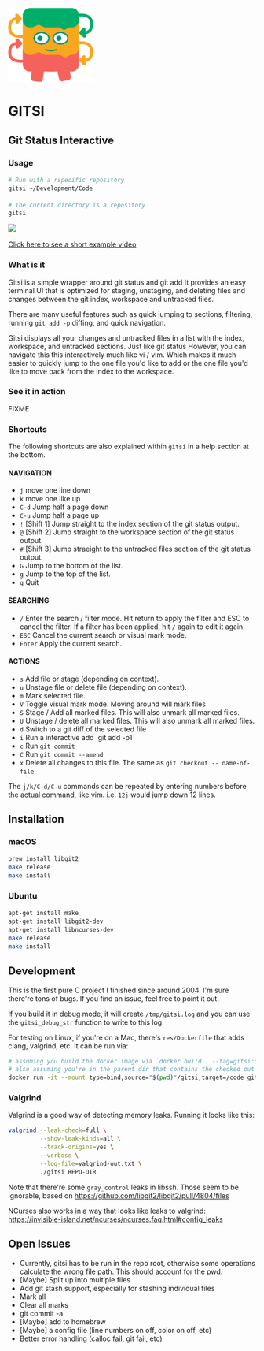 <img src="design/logo.svg" height="150" />

# GITSI
## Git Status Interactive

### Usage

```bash
# Run with a rspecific repository
gitsi ~/Development/Code

# The current directory is a repository
gitsi
```

<img src="https://j.gifs.com/JyDPZy.gif" />

[Click here to see a short example video](https://www.youtube.com/watch?v=pAxquqis56I&feature=youtu.be)

### What is it
Gitsi  is  a  simple  wrapper around git status and git add It provides an easy terminal UI that is optimized for staging, unstaging, and deleting files and changes between the git index, workspace and untracked files.

There are many useful features such as quick jumping to sections, filtering, running `git add -p` diffing, and quick navigation.

Gitsi displays all your changes and untracked files in a list with the index, workspace, and untracked sections. Just like git status However, you can navigate this this interactively much like vi / vim.  Which makes it much easier to quickly jump to the one file you'd like to add or the one file you'd like to move back from the index to the workspace.

### See it in action

FIXME

### Shortcuts

The following shortcuts are also explained within `gitsi` in a help section at the bottom.

#### NAVIGATION

- `j`      move one line down
- `k`      move one like up
- `C-d`    Jump half a page down
- `C-u`    Jump half a page up
- `!`      [Shift 1] Jump straight to the index section of the git status output.
- `@`      [Shift 2] Jump straight to the workspace section of the git status output.
- `#`      [Shift 3] Jump straeight to the untracked files section of the git status output.
- `G`      Jump to the bottom of the list.
- `g`      Jump to the top of the list.
- `q`      Quit

#### SEARCHING

- `/`      Enter the search / filter mode. Hit return to apply the filter and ESC to cancel the filter.  If a filter has been applied, hit `/` again to edit it again.
- `ESC`    Cancel the current search or visual mark mode.
- `Enter`  Apply the current search.

#### ACTIONS

- `s`      Add file or stage (depending on context).
- `u`      Unstage file or delete file (depending on context).
- `m`      Mark selected file.
- `V`      Toggle visual mark mode. Moving around will mark files
- `S`      Stage / Add all marked files.  This will also unmark all marked files.
- `U`      Unstage / delete all marked files.  This will also unmark all marked files.
- `d`      Switch to a git diff of the selected file
- `i`      Run a interactive add `git add -p1
- `c`      Run `git commit`
- `C`      Run `git commit --amend`
- `x`      Delete all changes to this file. The same as `git checkout -- name-of-file`

The `j/k/C-d/C-u` commands can be repeated by entering numbers before the actual command, like vim. i.e. `12j` would jump down 12 lines.

## Installation

### macOS

``` bash
brew install libgit2
make release
make install
```

### Ubuntu

``` bash
apt-get install make
apt-get install libgit2-dev
apt-get install libncurses-dev
make release
make install
```

## Development

This is the first pure C project I finished since around 2004. I'm sure there're tons of bugs. If you find an issue, feel free to point it out.

If you build it in debug mode, it will create `/tmp/gitsi.log` and you can use the `gitsi_debug_str` function to write to this log.

For testing on Linux, if you're on a Mac, there's `res/Dockerfile` that adds clang, valgrind, etc. It can be run via:

``` bash
# assuming you build the docker image via `docker build . --tag=gitsi:dev`
# also assuming you're in the parent dir that contains the checked out `gitsi` dir (i.e. cd ..)
docker run -it --mount type=bind,source="$(pwd)"/gitsi,target=/code gitsi:dev bash
```

### Valgrind

Valgrind is a good way of detecting memory leaks. Running it looks like this:
``` bash
valgrind --leak-check=full \
         --show-leak-kinds=all \
         --track-origins=yes \
         --verbose \
         --log-file=valgrind-out.txt \
         ./gitsi REPO-DIR
```

Note that there're some `gray_control` leaks in libssh. Those seem to be ignorable, based on
https://github.com/libgit2/libgit2/pull/4804/files

NCurses also works in a way that looks like leaks to valgrind:
https://invisible-island.net/ncurses/ncurses.faq.html#config_leaks

## Open Issues
- Currently, gitsi has to be run in the repo root, otherwise some operations calculate the wrong file path. This should account for the pwd.
- [Maybe] Split up into multiple files
- Add git stash support, especially for stashing individual files
- Mark all
- Clear all marks
- git commit -a
- [Maybe] add to homebrew
- [Maybe] a config file (line numbers on off, color on off, etc)
- Better error handling (calloc fail, git fail, etc)
